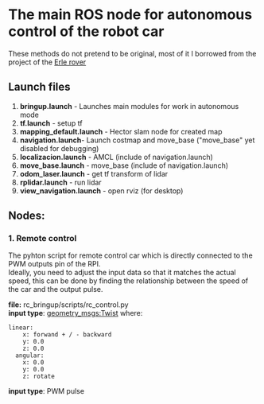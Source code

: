 # The main ROS node for autonomous control of the robot car
These methods do not pretend to be original, most of it I borrowed from the project of the [Erle rover](http://erlerobotics.com/blog/erle-rover/)


## Launch files
1. **bringup.launch**	- Launches main modules for work in autonomous mode 
2. **tf.launch**	- setup tf
3. **mapping_default.launch**	- Hector slam node for created map  
4. **navigation.launch**- Launch costmap and move_base ("move_base" yet disabled for debugging)
5. **localizacion.launch** - AMCL (include of navigation.launch)
6. **move_base.launch**	- move_base (include of navigation.launch)
7. **odom_laser.launch**	- get tf transform of lidar
8. **rplidar.launch**	- run lidar
9. **view_navigation.launch**	- open rviz (for desktop)

## Nodes:

### 1. Remote control
The pyhton script for remote control car which is directly connected to the PWM outputs pin of the RPI.<br/>
Ideally, you need to adjust the input data so that it matches the actual speed, this can be done by finding the relationship between the speed of the car and the output pulse.

**file:** rc_bringup/scripts/rc_control.py<br/>
**input type**: [geometry_msgs:Twist](http://docs.ros.org/api/geometry_msgs/html/msg/Twist.html)
where:

```
linear:
    x: forwand + / - backward 
    y: 0.0
    z: 0.0
  angular:
    x: 0.0
    y: 0.0
    z: rotate
```
**input type**: PWM pulse
